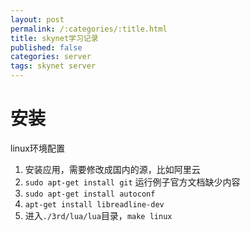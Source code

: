 ```yaml
---
layout: post
permalink: /:categories/:title.html
title: skynet学习记录
published: false
categories: server
tags: skynet server
---
```


安装
===
linux环境配置
1. 安装应用，需要修改成国内的源，比如阿里云
2. ```sudo apt-get install git```
运行例子官方文档缺少内容
1. ```sudo apt-get install autoconf```
2. ```apt-get install libreadline-dev```
3. 进入```./3rd/lua/lua```目录，```make linux```
